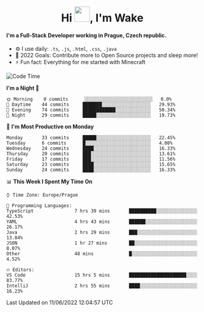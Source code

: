 <h1 align="center">Hi <img src="https://raw.githubusercontent.com/MrWakeCZ/MrWakeCZ/master/Hi.gif" width="40px" />, I'm Wake</h1>

#### I'm a Full-Stack Developer working in Prague, Czech republic.
- ⚙️ I use daily: `.ts`, `.js`, `.html`, `.css`, `.java`
- 🥅 2022 Goals: Contribute more to Open Source projects and sleep more!
- ⚡ Fun fact: Everything for me started with Minecraft

<!--START_SECTION:waka-->
![Code Time](http://img.shields.io/badge/Code%20Time-2%2C475%20hrs%2051%20mins-blue)

**I'm a Night 🦉** 

```text
🌞 Morning    0 commits      ░░░░░░░░░░░░░░░░░░░░░░░░░   0.0% 
🌆 Daytime    44 commits     ███████░░░░░░░░░░░░░░░░░░   29.93% 
🌃 Evening    74 commits     ████████████░░░░░░░░░░░░░   50.34% 
🌙 Night      29 commits     █████░░░░░░░░░░░░░░░░░░░░   19.73%

```
📅 **I'm Most Productive on Monday** 

```text
Monday       33 commits     █████░░░░░░░░░░░░░░░░░░░░   22.45% 
Tuesday      6 commits      █░░░░░░░░░░░░░░░░░░░░░░░░   4.08% 
Wednesday    24 commits     ████░░░░░░░░░░░░░░░░░░░░░   16.33% 
Thursday     20 commits     ███░░░░░░░░░░░░░░░░░░░░░░   13.61% 
Friday       17 commits     ███░░░░░░░░░░░░░░░░░░░░░░   11.56% 
Saturday     23 commits     ████░░░░░░░░░░░░░░░░░░░░░   15.65% 
Sunday       24 commits     ████░░░░░░░░░░░░░░░░░░░░░   16.33%

```


📊 **This Week I Spent My Time On** 

```text
⌚︎ Time Zone: Europe/Prague

💬 Programming Languages: 
TypeScript               7 hrs 39 mins       ██████████░░░░░░░░░░░░░░░   42.53% 
YAML                     4 hrs 43 mins       ██████░░░░░░░░░░░░░░░░░░░   26.17% 
Java                     2 hrs 29 mins       ███░░░░░░░░░░░░░░░░░░░░░░   13.84% 
JSON                     1 hr 27 mins        ██░░░░░░░░░░░░░░░░░░░░░░░   8.07% 
Other                    48 mins             █░░░░░░░░░░░░░░░░░░░░░░░░   4.52%

🔥 Editors: 
VS Code                  15 hrs 5 mins       █████████████████████░░░░   83.77% 
IntelliJ                 2 hrs 55 mins       ████░░░░░░░░░░░░░░░░░░░░░   16.23%

```


 Last Updated on 11/06/2022 12:04:57 UTC
<!--END_SECTION:waka-->
